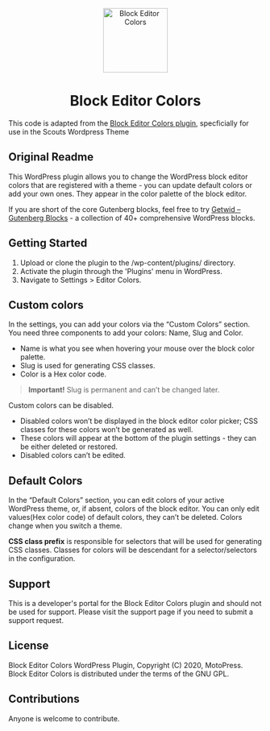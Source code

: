 <p align="center">
  <a href="https://wordpress.org/plugins/block-editor-colors/">
    <img src="https://ps.w.org/block-editor-colors/assets/icon.svg" alt="Block Editor Colors" width="128" height="128">
  </a>
</p>


<h1 align="center">Block Editor Colors</h1>

This code is adapted from the [Block Editor Colors plugin](https://github.com/motopress/block-editor-colors), specficially for use in the Scouts Wordpress Theme

## Original Readme

This WordPress plugin allows you to change the WordPress block editor colors that are registered with a theme - you can update default colors or add your own ones. They appear in the color palette of the block editor.

If you are short of the core Gutenberg blocks, feel free to try [Getwid – Gutenberg Blocks](https://wordpress.org/plugins/getwid/) - a collection of 40+ comprehensive WordPress blocks.

## Getting Started
1. Upload or clone the plugin to the /wp-content/plugins/ directory.
2. Activate the plugin through the 'Plugins' menu in WordPress.
3. Navigate to Settings > Editor Colors.

## Custom colors
In the settings, you can add your colors via the “Custom Colors” section. You need three components to add your colors: Name, Slug and Color.
* Name is what you see when hovering your mouse over the block color palette.
* Slug is used for generating CSS classes.
* Color is a Hex color code.
     
> **Important!** Slug is permanent and can’t be changed later.

Custom colors can be disabled.
* Disabled colors won’t be displayed in the block editor color picker; CSS classes for these colors won’t be generated as well.
* These colors will appear at the bottom of the plugin settings - they can be either deleted or restored.
* Disabled colors can’t be edited.
    
## Default Colors
In the “Default Colors” section, you can edit colors of your active WordPress theme, or, if absent, colors of the block editor. You can only edit values(Hex color code) of default colors, they can’t be deleted. Colors change when you switch a theme.

**CSS class prefix** is responsible for selectors that will be used for generating CSS classes. Classes for colors will be descendant for a selector/selectors in the configuration.

## Support
This is a developer's portal for the Block Editor Colors plugin and should not be used for support. Please visit the support page if you need to submit a support request.

## License
Block Editor Colors WordPress Plugin, Copyright (C) 2020, MotoPress.
Block Editor Colors is distributed under the terms of the GNU GPL.

## Contributions
Anyone is welcome to contribute.
